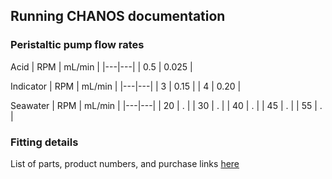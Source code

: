 ## Running CHANOS documentation

### Peristaltic pump flow rates

Acid
| RPM | mL/min |
|---|---|
| 0.5 | 0.025 |

Indicator
| RPM | mL/min |
|---|---|
| 3 | 0.15 |
| 4 | 0.20 |

Seawater
| RPM | mL/min |
|---|---|
| 20 | . |
| 30 | . |
| 40 | . |
| 45 | . |
| 55 | . |

### Fitting details
List of parts, product numbers, and purchase links [here](https://docs.google.com/spreadsheets/d/1qeb6Xm3a77qfnudg0RbO5zIJ3JhFE3r3gQCl5yniu-8/)
